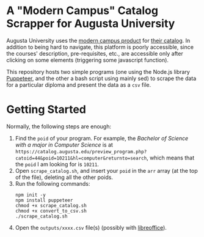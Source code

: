 # A "Modern Campus" Catalog Scrapper for Augusta University

Augusta University uses the [modern campus product](https://moderncampus.com/) for [their catalog](https://catalog.augusta.edu/).
In addition to being hard to navigate, this platform is poorly accessible, since the courses' description, pre-requisites, etc., are accessible only after clicking on some elements (triggering some javascript function).

This repository hosts two simple programs (one using the Node.js library [Puppeteer](https://pptr.dev/), and the other a bash script using mainly sed) to scrape the data for a particular diploma and present the data as a `csv` file.

# Getting Started

Normally, the following steps are enough:

1. Find the `poid` of your program. For example, the _Bachelor of Science with a major in Computer Science_ is at `https://catalog.augusta.edu/preview_program.php?catoid=44&poid=10211&hl=computer&returnto=search`, which means that the `poid` I am looking for is `10211`.
2. Open `scrape_catalog.sh`, and insert your `poid` in the `arr` array (at the top of the file), deleting all the other poids.
3. Run the following commands:
    ```
    npm init -y 
    npm install puppeteer
    chmod +x scrape_catalog.sh
    chmod +x convert_to_csv.sh
    ./scrape_catalog.sh
    ```
4. Open the `outputs/xxxx.csv` file(s) (possibly with [libreoffice](https://www.libreoffice.org/)).

